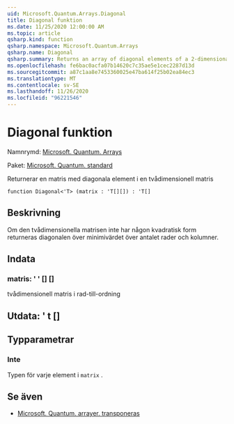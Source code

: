 ```yaml
---
uid: Microsoft.Quantum.Arrays.Diagonal
title: Diagonal funktion
ms.date: 11/25/2020 12:00:00 AM
ms.topic: article
qsharp.kind: function
qsharp.namespace: Microsoft.Quantum.Arrays
qsharp.name: Diagonal
qsharp.summary: Returns an array of diagonal elements of a 2-dimensional array
ms.openlocfilehash: fe6bac0acfa07b14620c7c35ae5e1cec2287d13d
ms.sourcegitcommit: a87c1aa8e7453360025e47ba614f25b02ea84ec3
ms.translationtype: MT
ms.contentlocale: sv-SE
ms.lasthandoff: 11/26/2020
ms.locfileid: "96221546"
---
```

# <a name="diagonal-function"></a>Diagonal funktion

Namnrymd: [Microsoft. Quantum. Arrays](xref:Microsoft.Quantum.Arrays)

Paket: [Microsoft. Quantum. standard](https://nuget.org/packages/Microsoft.Quantum.Standard)


Returnerar en matris med diagonala element i en tvådimensionell matris

```qsharp
function Diagonal<'T> (matrix : 'T[][]) : 'T[]
```


## <a name="description"></a>Beskrivning

Om den tvådimensionella matrisen inte har någon kvadratisk form returneras diagonalen över minimivärdet över antalet rader och kolumner.

## <a name="input"></a>Indata

### <a name="matrix--t"></a>matris: ' ' [] []

tvådimensionell matris i rad-till-ordning



## <a name="output--t"></a>Utdata: ' t []



## <a name="type-parameters"></a>Typparametrar

### <a name="t"></a>Inte

Typen för varje element i `matrix` .

## <a name="see-also"></a>Se även

- [Microsoft. Quantum. arrayer. transponeras](xref:Microsoft.Quantum.Arrays.Transposed)